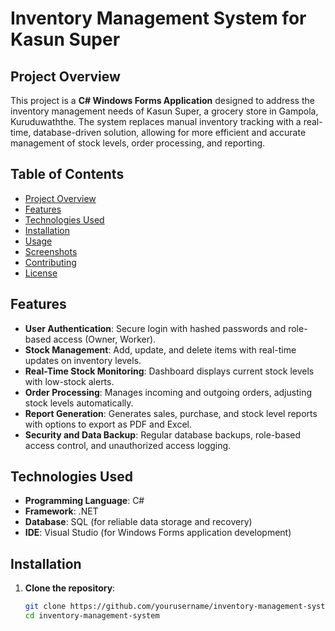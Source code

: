 # Inventory Management System for Kasun Super

## Project Overview
This project is a **C# Windows Forms Application** designed to address the inventory management needs of Kasun Super, a grocery store in Gampola, Kuruduwaththe. The system replaces manual inventory tracking with a real-time, database-driven solution, allowing for more efficient and accurate management of stock levels, order processing, and reporting.

## Table of Contents
- [Project Overview](#project-overview)
- [Features](#features)
- [Technologies Used](#technologies-used)
- [Installation](#installation)
- [Usage](#usage)
- [Screenshots](#screenshots)
- [Contributing](#contributing)
- [License](#license)

## Features
- **User Authentication**: Secure login with hashed passwords and role-based access (Owner, Worker).
- **Stock Management**: Add, update, and delete items with real-time updates on inventory levels.
- **Real-Time Stock Monitoring**: Dashboard displays current stock levels with low-stock alerts.
- **Order Processing**: Manages incoming and outgoing orders, adjusting stock levels automatically.
- **Report Generation**: Generates sales, purchase, and stock level reports with options to export as PDF and Excel.
- **Security and Data Backup**: Regular database backups, role-based access control, and unauthorized access logging.

## Technologies Used
- **Programming Language**: C#
- **Framework**: .NET
- **Database**: SQL (for reliable data storage and recovery)
- **IDE**: Visual Studio (for Windows Forms application development)

## Installation
1. **Clone the repository**:
   ```sh
   git clone https://github.com/yourusername/inventory-management-system.git
   cd inventory-management-system
